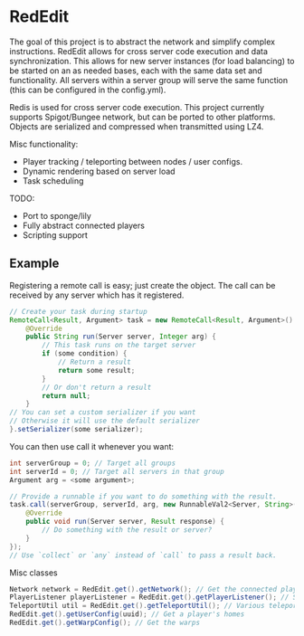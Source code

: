 # RedEdit
The goal of this project is to abstract the network and simplify complex instructions. RedEdit allows for cross server code execution and data synchronization. This allows for new server instances (for load balancing) to be started on an as needed bases, each with the same data set and functionality. All servers within a server group will serve the same function (this can be configured in the config.yml). 

Redis is used for cross server code execution. This project currently supports Spigot/Bungee network, but can be ported to other platforms. Objects are serialized and compressed when transmitted using LZ4.
 
Misc functionality:
 - Player tracking / teleporting between nodes / user configs.
 - Dynamic rendering based on server load
 - Task scheduling
 
TODO:
 - Port to sponge/lily
 - Fully abstract connected players
 - Scripting support
 
## Example
Registering a remote call is easy; just create the object. The call can be received by any server which has it registered. 
```Java
// Create your task during startup
RemoteCall<Result, Argument> task = new RemoteCall<Result, Argument>() {
    @Override
    public String run(Server server, Integer arg) {
        // This task runs on the target server
        if (some condition) {
            // Return a result
            return some result;
        }
        // Or don't return a result
        return null;
    }
// You can set a custom serializer if you want
// Otherwise it will use the default serializer
}.setSerializer(some serializer);
```

You can then use call it whenever you want:
```Java
int serverGroup = 0; // Target all groups
int serverId = 0; // Target all servers in that group
Argument arg = <some argument>;

// Provide a runnable if you want to do something with the result.
task.call(serverGroup, serverId, arg, new RunnableVal2<Server, String>() {
    @Override
    public void run(Server server, Result response) {
        // Do something with the result or server?
    }
});
// Use `collect` or `any` instead of `call` to pass a result back.
```
Misc classes
```Java
Network network = RedEdit.get().getNetwork(); // Get the connected players/servers
PlayerListener playerListener = RedEdit.get().getPlayerListener(); // Schedule a task on player join (timeout: 10s)
TeleportUtil util = RedEdit.get().getTeleportUtil(); // Various teleportation function
RedEdit.get().getUserConfig(uuid); // Get a player's homes
RedEdit.get().getWarpConfig(); // Get the warps
```
